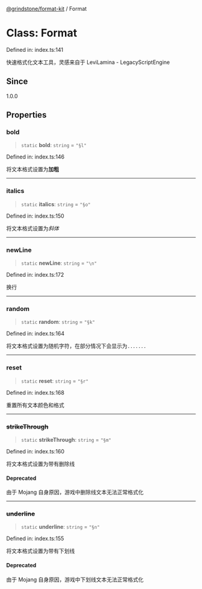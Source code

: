 [@grindstone/format-kit](../globals.md) / Format

# Class: Format

Defined in: index.ts:141

快速格式化文本工具，灵感来自于 LeviLamina - LegacyScriptEngine

## Since

1.0.0

## Properties

### bold

> `static` **bold**: `string` = `"§l"`

Defined in: index.ts:146

将文本格式设置为**加粗**

***

### italics

> `static` **italics**: `string` = `"§o"`

Defined in: index.ts:150

将文本格式设置为*斜体*

***

### newLine

> `static` **newLine**: `string` = `"\n"`

Defined in: index.ts:172

换行

***

### random

> `static` **random**: `string` = `"§k"`

Defined in: index.ts:164

将文本格式设置为随机字符，在部分情况下会显示为`.......`

***

### reset

> `static` **reset**: `string` = `"§r"`

Defined in: index.ts:168

重置所有文本颜色和格式

***

### ~~strikeThrough~~

> `static` **strikeThrough**: `string` = `"§m"`

Defined in: index.ts:160

将文本格式设置为带有删除线

#### Deprecated

由于 Mojang 自身原因，游戏中删除线文本无法正常格式化

***

### ~~underline~~

> `static` **underline**: `string` = `"§n"`

Defined in: index.ts:155

将文本格式设置为带有下划线

#### Deprecated

由于 Mojang 自身原因，游戏中下划线文本无法正常格式化
